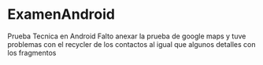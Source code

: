# ExamenAndroid
Prueba Tecnica en Android
Falto anexar la prueba de google maps y tuve problemas con el recycler de los contactos al igual que algunos detalles con los fragmentos
